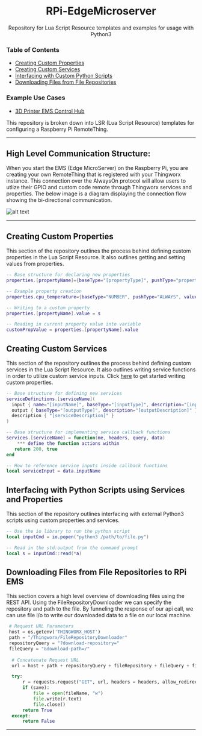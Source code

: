 <h1 align="center">RPi-EdgeMicroserver</h1>
<p align="center">Repository for Lua Script Resource templates and examples for usage with Python3</p> 


### Table of Contents  
* [Creating Custom Properties](#properties)  
* [Creating Custom Services](#services)
* [Interfacing with Custom Python Scripts](#pythonLua)
* [Downloading Files from File Repositories](#fileDownload)


### Example Use Cases
* [3D Printer EMS Control Hub](https://github.com/PTC-Education/RPi-EdgeMicroserver/tree/main/3D%20Printer%20Control%20Hub)

This repository is broken down into LSR (Lua Script Resource) templates for configuring a Raspberry Pi RemoteThing.

---
## High Level Communication Structure:

When you start the EMS (Edge MicroServer) on the Raspberry Pi, you are creating your own RemoteThing that is registered
with your Thingworx instance. This connection over the AlwaysOn protocol will allow users to utlize their GPIO and custom code remote through Thingworx services and properties. The below image is a diagram displaying the connection flow showing the bi-directional communication.

![alt text](https://github.com/PTC-Education/RaspberryPi-EMS-Lua-Python/blob/main/rpi_alwaysOn_thngwrx.png)

---
<a name="properties"/>

## Creating Custom Properties

This section of the repository outlines the process behind defining custom properties in the Lua Script Resource. It also outlines getting and setting values from properties.

```lua
-- Base structure for declaring new properties
properties.[propertyName]={baseType="[propertyType]", pushType="propertyPushType", value="propertyDefaultValue"

-- Example property creation
properties.cpu_temperature={baseType="NUMBER", pushType="ALWAYS", value=0}

-- Writing to a custom property
properties.[propertyName].value = s

-- Reading in current property value into variable
customPropValue = properties.[propertyName].value
```

<a name="services"/>

## Creating Custom Services

This section of the repository outlines the process behind defining custom services in the Lua Script Resource. It also outlines writing service functions in order to utilize custom service inputs. Click [here](https://github.com/PTC-Education/RaspberryPi-EMS-Lua-Python/tree/main/Creating%20Custom%20Services) to get started writing custom properties.

```lua
-- Base structure for defining new services
serviceDefinitions.[serviceName](
  input { name="[inputName]", baseType="[inputType]", description="[inputDescription]" },
  output { baseType="[outputType]", description="[outputDescription]" },
  description { "[serviceDescription]" }
)

-- Base structure for implementing service callback functions
services.[serviceName] = function(me, headers, query, data)
    *** define the function actions within
   return 200, true 
end

-- How to reference service inputs inside callback functions
local serviceInput = data.inputName
```

<a name="pythonLua"/>

## Interfacing with Python Scripts using Services and Properties
This section of the repository outlines interfacing with external Python3 scripts using custom properties and services.

```lua
-- Use the io library to run the python script
local inputCmd = io.popen("python3 /path/to/file.py")

-- Read in the std:output from the command prompt
local s = inputCmd::read(*a)

```

<a name="fileDownload"/>

## Downloading Files from File Repositories to RPi EMS
This section covers a high level overview of downloading files using the REST API. Using the FileRepositoryDownloader we can specify the repository and path to the file. By funneling the response of our api call, we can use file i/o to write our downloaded data to a file on our local machine. 

```python
 # Request URL Parameters
 host = os.getenv('THINGWORX_HOST')
 path = "/Thingworx/FileRepositoryDownloader"
 repositoryQuery = "?download-repository="
 fileQuery = "&download-path=/"
 
  # Concatenate Request URL
  url = host + path + repositoryQuery + fileRepository + fileQuery + fileName

  try:
      r = requests.request("GET", url, headers = headers, allow_redirects=True)
      if (save):
          file = open(fileName, "w")
          file.write(r.text)
          file.close()
      return True
  except:
      return False
```

---
